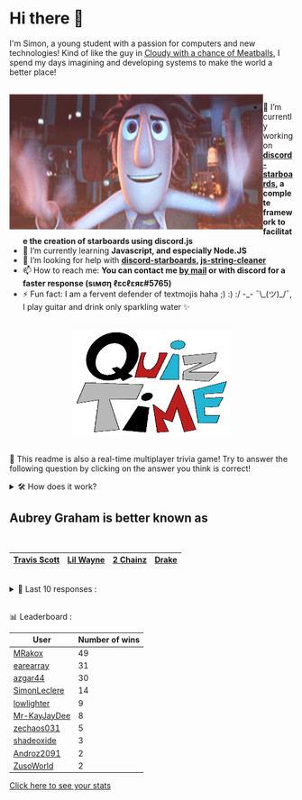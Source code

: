 # Hi there 👋

I'm Simon, a young student with a passion for computers and new technologies!
Kind of like the guy in [Cloudy with a chance of Meatballs](https://www.youtube.com/watch?v=dQw4w9WgXcQ), I spend my days imagining and developing systems to make the world a better place!

<br>

<img width="450" height="240" src="./assets/cloudyWithAChanceOfMeatBalls.gif" align=left>

- 🔭 I’m currently working on **[discord-starboards](https://github.com/SimonLeclere/discord-starboards), a complete framework to facilitate the creation of starboards using discord.js**
- 🌱 I’m currently learning **Javascript, and especially Node.JS**
- 🤔 I’m looking for help with **[discord-starboards](https://github.com/SimonLeclere/discord-starboards), [js-string-cleaner](https://github.com/SimonLeclere/Js-String-Cleaner)**
- 📫 How to reach me: **You can contact me [by mail](mailto:simon-leclere@orange.fr) or with discord for a faster response (sιмση ℓεcℓεяε#5765)**
- ⚡ Fun fact: I am a fervent defender of textmojis haha ;) :) :/ -\_- ¯\\\_(ツ)\_/¯, I play guitar and drink only sparkling water ✨

<br>

<center><img width="280" height="187" src="./assets/quizTime.gif"></center>

<br>

🎲 This readme is also a real-time multiplayer trivia game! Try to answer the following question by clicking on the answer you think is correct!
<details>
  <summary>🛠️ How does it work?</summary>
  Each answer is a link to a pre-filled issue. When you press "Submit new issue", it triggers a Github action workflow that compares your answer with the correct answer, finds a new question and updates the readme.md file. Not bad huh?! This whole process only takes about 20 seconds!
</details>

## Aubrey Graham is better known as

<br>

| [Travis Scott](https://github.com/SimonLeclere/SimonLeclere/issues/new?title=quiz%7C1786%7CTravis%20Scott&body=Just%20click%20'Submit%20new%20issue'.) | [Lil Wayne](https://github.com/SimonLeclere/SimonLeclere/issues/new?title=quiz%7C1786%7CLil%20Wayne&body=Just%20click%20'Submit%20new%20issue'.) | [2 Chainz](https://github.com/SimonLeclere/SimonLeclere/issues/new?title=quiz%7C1786%7C2%20Chainz&body=Just%20click%20'Submit%20new%20issue'.) | [Drake](https://github.com/SimonLeclere/SimonLeclere/issues/new?title=quiz%7C1786%7CDrake&body=Just%20click%20'Submit%20new%20issue'.) |
| - | - | - | - | 

<br>

<details>
  <summary>📒 Last 10 responses :</summary>

- **MRakox** answered **Sarpadia** to `In the Magic: The Gathering universe, the Fallen Empires expansion takes place on which continent?` (Good answer)
- **MRakox** answered **Shiron** to `Which one of these characters is from "Legendz : Tale of the Dragon Kings"?` (Good answer)
- **MRakox** answered **The Hunger Games** to `Which novel is set in a land named after the Latin word for “bread”?` (Good answer)
- **MRakox** answered **chicken** to `Someone would most likely contract salmonella poisoning from eating which of the following?` (Good answer)
- **MRakox** answered **chicken** to `Someone would most likely contract salmonella poisoning from eating which of the following?` (Good answer)
- **MRakox** answered **F** to `What is the Swedish word for "window"?` (Wrong answer)
- **MRakox** answered **Quahog** to `Adam West was the mayor of which cartoon town?` (Good answer)
- **MRakox** answered **False** to `Kangaroos keep food in their pouches next to their children.` (Good answer)
- **MRakox** answered **Drake** to `Aubrey Graham is better known as` (Good answer)
- **MRakox** answered **Matthew Taylor** to `Who plays the Nemesis in the Resident Evil movies?` (Good answer)

</details>

<br>

📊 Leaderboard :

| User | Number of wins |
|-|-|
| [MRakox](https://github.com/MRakox) | 49 |
| [earearray](https://github.com/earearray) | 31 |
| [azgar44](https://github.com/azgar44) | 30 |
| [SimonLeclere](https://github.com/SimonLeclere) | 14 |
| [lowlighter](https://github.com/lowlighter) | 9 |
| [Mr-KayJayDee](https://github.com/Mr-KayJayDee) | 8 |
| [zechaos031](https://github.com/zechaos031) | 5 |
| [shadeoxide](https://github.com/shadeoxide) | 3 |
| [Androz2091](https://github.com/Androz2091) | 2 |
| [ZusoWorld](https://github.com/ZusoWorld) | 2 |

[Click here to see your stats](https://github.com/SimonLeclere/SimonLeclere/issues/new?title=MyStats&body=Just%20click%20%27Submit%20new%20issue%27.)